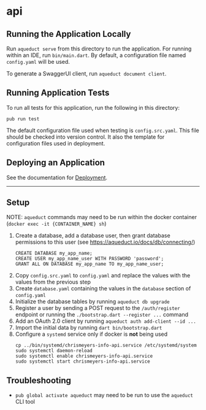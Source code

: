 # api

## Running the Application Locally

Run `aqueduct serve` from this directory to run the application. For running within an IDE, run `bin/main.dart`. By default, a configuration file named `config.yaml` will be used.

To generate a SwaggerUI client, run `aqueduct document client`.

## Running Application Tests

To run all tests for this application, run the following in this directory:

```
pub run test
```

The default configuration file used when testing is `config.src.yaml`. This file should be checked into version control. It also the template for configuration files used in deployment.

## Deploying an Application

See the documentation for [Deployment](https://aqueduct.io/docs/deploy/).

---

## Setup
NOTE: `aqueduct` commands may need to be run within the docker container (`docker exec -it {CONTAINER_NAME} sh`)
1. Create a database, add a database user, then grant database permissions to this user (see https://aqueduct.io/docs/db/connecting/)
    ```
    CREATE DATABASE my_app_name;
    CREATE USER my_app_name_user WITH PASSWORD 'password';
    GRANT ALL ON DATABASE my_app_name TO my_app_name_user;
    ```
1. Copy `config.src.yaml` to `config.yaml` and replace the values with the values from the previous step
1. Create `database.yaml` containing the values in the `database` section of `config.yaml`
1. Initialize the database tables by running `aqueduct db upgrade`
1. Register a user by sending a POST request to the `/auth/register` endpoint or running the `./bootstrap.dart --register ...` command
1. Add an OAuth 2.0 client by running `aqueduct auth add-client --id ...`
1. Import the initial data by running `dart bin/bootstrap.dart`
1. Configure a `systemd` service only if docker is **not** being used
    ```
    cp ../bin/systemd/chrismeyers-info-api.service /etc/systemd/system
    sudo systemctl daemon-reload
    sudo systemctl enable chrismeyers-info-api.service
    sudo systemctl start chrismeyers-info-api.service
    ```

## Troubleshooting
- `pub global activate aqueduct` may need to be run to use the `aqueduct` CLI tool
